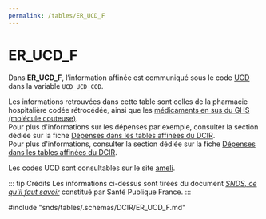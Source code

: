 ```yaml
---
permalink: /tables/ER_UCD_F
---
```

# ER\_UCD\_F
<!-- SPDX-License-Identifier: MPL-2.0 -->
Dans **ER_UCD_F**, l’information affinée est communiqué sous le code [UCD](/snds/glossaire/UCD.md) dans la variable `UCD_UCD_COD`.  

Les informations retrouvées dans cette table sont celles de la pharmacie hospitalière codée rétrocédée, ainsi que les [médicaments en sus du GHS (molécule couteuse)](/snds/fiches/medicaments_de_la_liste_en_sus.md).  
Pour plus d'informations sur les dépenses par exemple, consulter la section dédiée sur la fiche [Dépenses dans les tables affinées du DCIR](/snds/fiches/tables_affinees.md).  
Pour plus d'informations, consulter la section dédiée sur la fiche [Dépenses dans les tables affinées du DCIR](https://documentation-snds.health-data-hub.fr/fiches/tables_affinees.html#les-medicaments-retrocedes-et-de-la-liste-en-sus).  

Les codes UCD sont consultables sur le site [ameli](https://www.ameli.fr/pharmacien/exercice-professionnel/facturation-remuneration/bases-de-codage-lpp-medicaments/medicaments#text_11330).  

::: tip Crédits
Les informations ci-dessus sont tirées du document [*SNDS, ce qu'il faut savoir*](/snds/formation_snds/Sante_publique_France.md) constitué par Santé Publique France.
:::

<!-- ATTENTION : Ne pas supprimer ou modifier la ligne ci-dessous -->
#include "snds/tables/.schemas/DCIR/ER_UCD_F.md"
<!-- ATTENTION : Ne pas supprimer ou modifier la ligne ci-dessus -->
